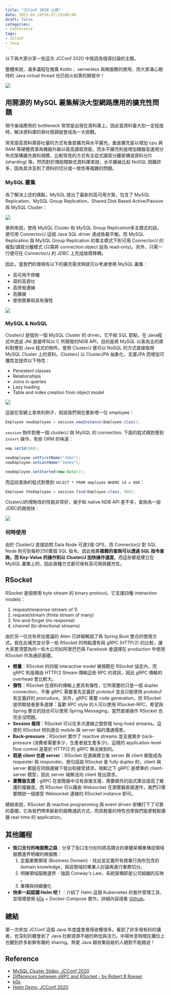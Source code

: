 ```yaml
---
title: "JCConf 2020 心得"
date: 2021-02-24T16:27:23+08:00
draft: false
categories:
- Conference
tags:
- JCConf
- Java
---
```


以下與大家分享一些這次 JCConf 2020 中我認為值得討論的主題。

整體來說，滿多議程在推廣 Kotlin 、serverless 與微服務的使用，而大家滿心期待的 Java virtual thread 也已如火如荼的開發中！

![](https://i.imgur.com/T6Ib4ws.png)
<!--more-->

## 用開源的 MySQL 叢集解決大型網路應用的擴充性問題
現今後端應用的 bottleneck 常常是出現在資料庫上。因此當資料量大到一定程度時，解決資料庫的吞吐瓶頸就會成為一大挑戰。

常見提高資料庫吞吐量的方式有垂直擴充與水平擴充。垂直擴充是以增加 cpu 與 RAM 等硬體資源為機器升級以提高讀寫效能，而水平擴充則是增加機器並運用分布式架構擴充資料規模，比較常見的方式有主從式讀寫分離架構或資料分片 (sharding) 等。然而對於傳統關聯式資料庫來說，水平擴展比起 NoSQL 困難許多，因為其涉及到了資料的切分或一致性等複雜的問題。

### MySQL 叢集

為了解決上述的痛點，MySQL 提出了最新的高可用方案，包含了 MySQL Replication、MySQL Group Replication、Shared Disk Based Active/Passive 與 MySQL Cluster：

![](https://i.imgur.com/djvJIV2.png)

舉例來說，使用 MySQL Cluster 和 MySQL Group Replication多主模式的話，便可用 Connector/J 這個 Java SQL driver 達成負載平衡。而 MySQL Replicatino 與 MySQL Group Replication 的單主模式下則可用 Connector/J 的複製/讀寫分離模式 (只需將 connection object 設為 read-only)。另外，只需一行便可在 Connector/J 的 JDBC 上完成故障移轉。

因此，當我們的環境有以下的擴充需求時就可以考慮使用 MySQL 叢集：
- 高可用不停機
- 寫的高吞吐
- 高併發連線
- 高擴展
- 使用簡單和具有彈性

![](https://i.imgur.com/7m08DGY.png)
### MySQL & NoSQL
Cluster/J 是個另一個 MySQL Cluster 的 driver。它不經 SQL 節點，在 Java程式中透過 JNI 直接呼叫以 C 所開發的NDB API，目的是將 MySQL 以表為主的資料對應到 Java 程式的物件。使用 Cluster/J 便可以 NoSQL 的方式直接取用 MySQL Cluster 上的資料。Cluster/J 以 ClusterJPA 抽象化，支援JPA 而增加可攜性並提供以下特性：
- Persistent classes
- Relationships
- Joins in queries
- Lazy loading
- Table and index creation from object model

![](https://i.imgur.com/yi24JJM.png)

這是在官網上拿來的例子，假設我們現在要新增一位 employee：
```java
Employee newEmployee = session.newInstance(Employee.class);
```
`session` 物件對應一個 cluster/J 與 MySQL 的 connection.
下面的程式碼對應到 `insert` 操作，有些 ORM 的味道：
```java
emp.setId(988);

newEmployee.setFirstName("John");
newEmployee.setLastName("Jones");

newEmployee.setStarted(new Date());
```
而這段查詢的程式對應到 `SELECT * FROM employee WHERE id = 988`：
```java
Employee theEmployee = session.find(Employee.class, 988);
```

Cluster/J的增刪改的性能非常好，幾乎和 native NDB API 差不多，查詢為一般JDBC的兩倍快：

![](https://i.imgur.com/nv0XTbe.png)
### 何時使用
由於 Cluster/J 直接訪問 Data Node 可達2億 QPS，而 Connector/J 對 SQL Node 則可到每秒250萬個 SQL 指令。因此推薦**複雜的查詢可以透過 SQL 指令查詢，而 Key-Value 的操作則以 Cluster/J 加快操作速度**。而這些都是建立在 MySQL 叢集上的，因此兩種方式都可保有高可用與擴充性。
## RSocket
RSocket 是個使用 byte stream 的 binary protocol。它支援四種 interaction models：
1. request/response (stream of 1)
2. request/stream (finite stream of many)
3. fire-and-forget (no response)
4. channel (bi-directional streams)



由於另一位也有參加會議的 Allen 已詳細解說了與 Spring Boot 整合的使用方式。我在此補充並分享一些 RSocket 的特點還有與 gRPC (HTTP/2) 的比較，讓大家更清楚為何一些大公司如阿里巴巴與 Facebook 會選擇在 production 中使用 RSocket 作為通訊基礎。

- **輕量**：RSocket 的四個 interactive model 被規範在 RSocket 協定內，而 gRPC 則是藉由 HTTP/2 Stream 傳輸這些 RPC 的資訊，因此 gRPC 傳輸的 overhead 會比較大。
- **彈性**：RSocket 在資料的傳輸上更具有彈性，它所需要的只是一個 duplex connection，不像 gRPC 需要事先定義好 protobuf 並且只能使用 protobuf 有定義好的 procudure。另外，gRPC 需要 code generation，但 RSocket 提供開發者更多選擇：喜歡 RPC style 的人可以使用 RSocket-RPC，希望與 Spring 整合的話也可以使用 Spring Messaging，當然直接操作 RSocket 也完全沒問題。
- **Session 複用**：RSocket 可以在多次連線之間恢復 long-lived streams。這使的 RSocket 特別適合 mobile 與 server 端的溝通場景。
- **Back-pressure**：RSocket 實作了 reactive streams 並支援異步 back-pressure (消費者需要多少，生產者就生產多少)，這樣的 application-level flow control 是基於 HTTP/2 的 gRPC 無法做到的。
- **既是 client 也是 server**：RSocket 在連線建立後 server 與 client 都能成為 requester 與 responder。換句話說 RSocket 是 fully duplex 的，client 與 server 都能在同個連線下發出和接受請求。相較之下 gRPC 是標準的 client-server 模型，因此 server 端無法向 client 發出請求。
- **瀏覽器支援**：gRPC 在瀏覽器中沒有直接支援，需要額外的函式庫且提高了維護的複雜度。而 RSocket 可以藉由 Websocket 在瀏覽器直接運作，我們只需要開啟一個接受 Websocket 連線的 RSocket instance 即可。

總結來說，RSocket 為 reactive programming 與 event driven 架構打下了可靠的基礎。它為我們帶來嶄新的服務通訊方式，而其輕量的特性也使我們能更輕鬆擴展 real-time 的 application。
## 其他議程
- **街口支付的唯服務之路**：分享了街口支付如何將高耦合的單體架構重構成領域服務邊界明確的微服務：
    1. 定義業務領域 (Business Domain) - 找出並定義所有商業行為所包含的 domain knowledge，與該領域的專業人討論再進行業務切分。
    2. 明確領域服務邊界 - 強調 Conway's Law，系統架構即是公司組織的反映 。
    3. 重構與持續優化
- **快來一起認識 Helm 吧！**：介紹了 Helm 這個 Kubernetes 的套件管理工具，並現場使用 [k0s](https://github.com/k0sproject/k0s) + Docker-Compose 實作。詳細內容請看 [Github](https://github.com/CookieTsai/jcconf-helm-demo)。
## 總結
第一次參加 JCConf 這個 Java 年度盛會覺得收穫很多。看到了許多很有料的講者，也深刻的體會到了 Java 社群源源不絕的熱忱與活力。中場休息時間在攤位上也聽到許多新鮮有趣的 sharing。熱愛 Java 跟收集貼紙的人絕對不能錯過！
## Reference
- [MySQL Cluster Slides, JCConf 2020](https://drive.google.com/file/d/1CBiHgP2aGYG45gvYADBzHCtOUapMqan2/view?fbclid=IwAR0BAo5Q3N-aid1xcWYzuJYo-yLe_s7uk6fZ9dzKkF2T3KL5NM9Jrl4xlcY)
- [Differences between gRPC and RSocket - by Robert B Roeser
](https://medium.com/netifi/differences-between-grpc-and-rsocket-e736c954e60)
- [k0s](https://github.com/k0sproject/k0s)
- [Helm Demo, JCConf 2020](https://github.com/CookieTsai/jcconf-helm-demo)

